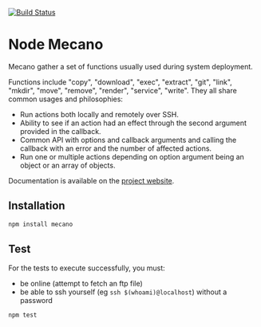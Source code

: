 [![Build Status](https://secure.travis-ci.org/wdavidw/node-mecano.png)](http://travis-ci.org/wdavidw/node-mecano)

Node Mecano
===========

Mecano gather a set of functions usually used during system deployment.

Functions include "copy", "download", "exec", "extract", "git", "link", "mkdir", "move", "remove", "render", "service", "write". They all share common usages and philosophies:   
*   Run actions both locally and remotely over SSH.   
*   Ability to see if an action had an effect through the second argument provided in the callback.   
*   Common API with options and callback arguments and calling the callback with an error and the number of affected actions.   
*   Run one or multiple actions depending on option argument being an object or an array of objects.   

Documentation is available on the [project website](http://www.adaltas.com/projects/node-mecano/).

Installation
------------

```bash
npm install mecano
```

Test
----

For the tests to execute successfully, you must:   

*   be online (attempt to fetch an ftp file)   
*   be able to ssh yourself (eg `ssh $(whoami)@localhost`) without a password   

```bash
npm test
```
